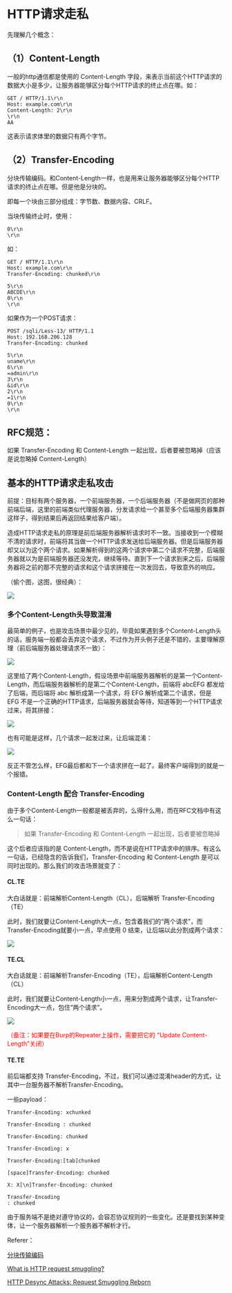 # HTTP请求走私



先理解几个概念：

## （1）Content-Length

一般的http通信都是使用的 Content-Length 字段，来表示当前这个HTTP请求的数据大小是多少，让服务器能够区分每个HTTP请求的终止点在哪。如：

```
GET / HTTP/1.1\r\n
Host: example.com\r\n
Content-Length: 2\r\n
\r\n
AA
```

这表示请求体里的数据只有两个字节。



## （2）Transfer-Encoding

分块传输编码。和Content-Length一样，也是用来让服务器能够区分每个HTTP请求的终止点在哪。但是他是分块的。

即每一个块由三部分组成：字节数、数据内容、CRLF。

当块传输终止时，使用：

```
0\r\n
\r\n
```

如：

```
GET / HTTP/1.1\r\n
Host: example.com\r\n
Transfer-Encoding: chunked\r\n

5\r\n
ABCDE\r\n
0\r\n
\r\n
```



如果作为一个POST请求：

```
POST /sqli/Less-13/ HTTP/1.1
Host: 192.168.206.128
Transfer-Encoding: chunked

5\r\n
uname\r\n
6\r\n
=admin\r\n
3\r\n
&id\r\n
2\r\n
=1\r\n
0\r\n
\r\n
```



## RFC规范：

如果 Transfer-Encoding 和 Content-Length 一起出现，后者要被忽略掉（应该是说忽略掉 Content-Length）



## 基本的HTTP请求走私攻击

前提：目标有两个服务器，一个前端服务器，一个后端服务器（不是做网页的那种前端后端，这里的前端类似代理服务器，分发请求给一个甚至多个后端服务器集群这样子，得到结果后再返回结果给客户端）。

造成HTTP请求走私的原理是前后端服务器解析请求时不一致。当接收到一个模糊不清的请求时，前端将其当做一个HTTP请求发送给后端服务器。但是后端服务器却又以为这个两个请求。如果解析得到的这两个请求中第二个请求不完整，后端服务器就以为是前端服务器还没发完，继续等待。直到下一个请求到来之后，后端服务器将之前的那不完整的请求和这个请求拼接在一次发回去，导致意外的响应。

（偷个图，这图，很经典）：

![](./HttpSmuggling/1.png)



### 多个Content-Length头导致混淆

最简单的例子，也是攻击场景中最少见的，毕竟如果遇到多个Content-Length头的话，服务端一般都会丢弃这个请求，不过作为开头例子还是不错的，主要理解原理（前后端服务器处理请求不一致）：

![](./HttpSmuggling/2.png)



这里给了两个Content-Length，假设场景中前端服务器解析的是第一个Content-Length，而后端服务器解析的是第二个Content-Length，前端将 abcEFG 都发给了后端，而后端将 abc 解析成第一个请求，将 EFG 解析成第二个请求，但是 EFG 不是一个正确的HTTP请求，后端服务器就会等待，知道等到一个HTTP请求过来，将其拼接：

![](./HttpSmuggling/3.png)

也有可能是这样，几个请求一起发过来，让后端混淆：

![](./HttpSmuggling/4.png)

反正不管怎么样，EFG最后都和下一个请求拼在一起了。最终客户端得到的就是一个报错。



### Content-Length 配合 Transfer-Encoding

由于多个Content-Length一般都是被丢弃的，么得什么用，而在RFC文档中有这么一句话：

> 如果 Transfer-Encoding 和 Content-Length 一起出现，后者要被忽略掉

这个后者应该指的是 Content-Length，而不是说在HTTP请求中的排序。有这么一句话，已经隐含的告诉我们，Transfer-Encoding 和 Content-Length 是可以同时出现的。那么我们的攻击场景就变了：



#### CL.TE 

大白话就是：前端解析Content-Length（CL），后端解析 Transfer-Encoding（TE）

此时，我们就要让Content-Length大一点，包含着我们的“两个请求”，而Transfer-Encoding就要小一点，早点使用 0 结束，让后端以此分割成两个请求：

![](./HttpSmuggling/5.png)



#### TE.CL

大白话就是：前端解析Transfer-Encoding（TE），后端解析Content-Length（CL）

此时，我们就要让Content-Length小一点，用来分割成两个请求，让Transfer-Encoding大一点，包住“两个请求”。

![](./HttpSmuggling/6.png)



<font color="red">（备注：如果要在Burp的Repeater上操作，需要把它的 “Update Content-Length”关闭）</font>



#### TE.TE

前后端都支持 Transfer-Encoding，不过，我们可以通过混淆header的方式，让其中一台服务器不解析Transfer-Encoding。

一些payload：

```
Transfer-Encoding: xchunked

Transfer-Encoding : chunked

Transfer-Encoding: chunked

Transfer-Encoding: x

Transfer-Encoding:[tab]chunked

[space]Transfer-Encoding: chunked

X: X[\n]Transfer-Encoding: chunked

Transfer-Encoding
: chunked
```



由于服务端不是绝对遵守协议的，会容忍协议规则的一些变化。还是要找到某种变体，让一个服务器解析一个服务器不解析才行。



Referer：

[分块传输编码](https://zh.wikipedia.org/wiki/分块传输编码)

[What is HTTP request smuggling?](https://portswigger.net/web-security/request-smuggling)

[HTTP Desync Attacks: Request Smuggling Reborn](https://portswigger.net/research/http-desync-attacks-request-smuggling-reborn)

